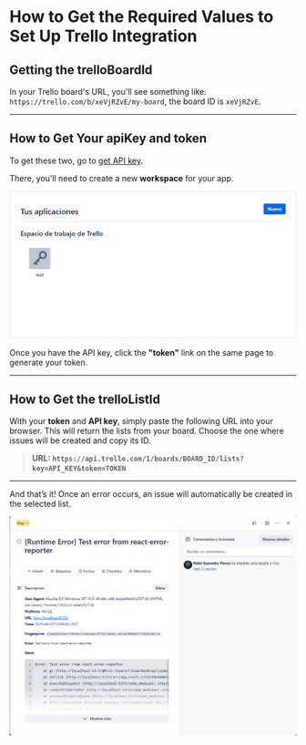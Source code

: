 # How to Get the Required Values to Set Up Trello Integration

## Getting the **trelloBoardId**

In your Trello board's URL, you'll see something like: `https://trello.com/b/xeVjRZvE/my-board`, the board ID is `xeVjRZvE`.

---

## How to Get Your **apiKey** and **token**

To get these two, go to [get API key](https://trello.com/app-key).

There, you'll need to create a new **workspace** for your app.

![workspace](./imgs/img1.png)

Once you have the API key, click the **"token"** link on the same page to generate your token.

---

## How to Get the **trelloListId**

With your **token** and **API key**, simply paste the following URL into your browser. This will return the lists from your board. Choose the one where issues will be created and copy its ID.

> **URL: `https://api.trello.com/1/boards/BOARD_ID/lists?key=API_KEY&token=TOKEN`**

---

And that’s it! Once an error occurs, an issue will automatically be created in the selected list.

![issue](./imgs/img-2.png)
